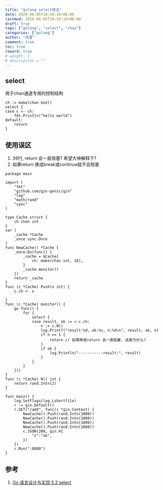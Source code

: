 ```yaml
---
title: "golang select用法"
date: 2020-06-05T10:59:18+08:00
lastmod: 2020-06-05T10:59:18+08:00
draft: true
tags: ["golang", "select", "chan"]
categories: ["golang"]
author: "百里"
comment: true
toc: true
reward: true
# weight: 1
# description = ""
---
```


## select 

用于chan通道专用的控制结构

```
ch := make(chan bool)
select {
case c <- ch:
	fmt.Println("hello world")
default:
	return
}
```

## 使用误区

1. 39行, return 会一直阻塞? 希望大神解释下?
2. 如果return 换成break或continue就不会阻塞

```
package main

import (
	"fmt"
	"github.com/gin-gonic/gin"
	"log"
	"math/rand"
	"sync"
)

type Cache struct {
	ch chan int
}
var (
	_cache *Cache
	_once sync.Once
)
func NewCache() *Cache {
	_once.Do(func() {
		_cache = &Cache{
			ch: make(chan int, 10),
		}
		_cache.monitor()
	})
	return _cache
}
func (c *Cache) Push(x int) {
	c.ch <- x

}
func (c *Cache) monitor() {
	go func() {
		for {
			select {
			case result, ok := <-c.ch:
				n := c.N()
				log.Printf("result:%d, ok:%v, n:%d\n", result, ok, n)
				if n == 1 {
					return // 如果换成return 会一直阻塞. 这是为什么?
				}
				if ok {
					log.Println("-----------result:", result)
				}
			}
		}
	}()
}
func (c *Cache) N() int {
	return rand.Intn(2)
}

func main() {
	log.SetFlags(log.Lshortfile)
	r := gin.Default()
	r.GET("/add", func(c *gin.Context) {
		NewCache().Push(rand.Intn(1000))
		NewCache().Push(rand.Intn(1000))
		NewCache().Push(rand.Intn(1000))
		NewCache().Push(rand.Intn(1000))
		c.JSON(200, gin.H{
			"x":"ok",
		})
	})
	r.Run(":8080")
}

```





## 参考

1. [Go 语言设计与实现 5.2 select](https://draveness.me/golang/docs/part2-foundation/ch05-keyword/golang-select/)

